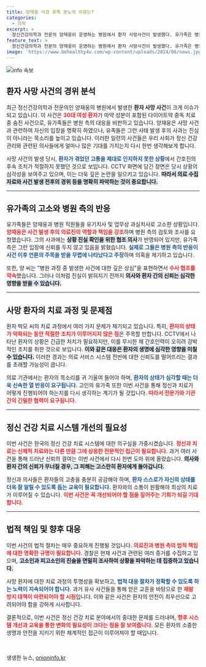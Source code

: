 ```yaml
---
title: 양재웅 사과 유족 분노의 이유는?
categories:
  - 의학
excerpt: >
  정신건강의학과 전문의 양재웅이 운영하는 병원에서 환자 사망사건이 발생했다. 유가족은 병원 측의 사후 대응에 분노하며 이 사건을 언론 플레이로 규정, 양 씨는 참담한 심정을 전하고 조사에 협조하겠다고 밝혔다.
feature_text: >
  정신건강의학과 전문의 양재웅이 운영하는 병원에서 환자 사망사건이 발생했다. 유가족은 병원 측의 사후 대응에 분노하며 이 사건을 언론 플레이로 규정, 양 씨는 참담한 심정을 전하고 조사에 협조하겠다고 밝혔다.
image: 'https://www.behealthy4u.com/wp-content/uploads/2024/06/news.jpg'
---
```


<p><img src="https://www.behealthy4u.com/wp-content/uploads/2024/06/news.jpg" alt="info 속보" /></p>

<h2 data-ke-size="size26">환자 사망 사건의 경위 분석</h2>

<p data-ke-size="size16">최근 정신건강의학과 전문의인 양재웅의 병원에서 발생한 <b>환자 사망 사건</b>이 크게 이슈가 되고 있습니다. 이 사건은 <b><span style="color: #ee2323;">30대 여성 환자</span></b>가 마약 성분이 포함된 다이어트약 중독 치료 중 숨진 사건으로, 유가족들은 병원 측의 대응을 비판하고 있습니다. 양재웅은 사망 사건과 관련하여 자신의 입장을 명확히 하였으나, 유족들은 그런 사태 발생 후의 사과는 진심이 아니라는 목소리를 높이고 있습니다. 이러한 일련의 사건들은 우리 사회가 정신 건강 관리와 관련된 의사들에게 얼마나 많은 기대를 가지는지 다시 한번 생각해보게 합니다.</p>

<p data-ke-size="size16">사망 사건의 발생 당시, <b><span style="color: #1a5490;">환자가 겪었던 고통을 제대로 인지하지 못한 상황</span></b>에서 간호진의 후속 조치가 적절하지 못했던 것으로 보입니다. CCTV 화면에 담긴 장면은 당시 상황의 심각성을 보여주고 있으며, 이는 더욱 깊은 논란을 일으키고 있습니다. <b><span style="background-color: #21538527;">따라서 의료 수집 자료와 사건 발생 전후의 경위 등을 명확히 파악하는 것이 중요합니다.</span></b></p>

<hr/>

<h2 data-ke-size="size26">유가족의 고소와 병원 측의 반응</h2>

<p data-ke-size="size16">유가족들은 양재웅과 병원 직원들을 유기치사 및 업무상 과실치사로 고소한 상황입니다. <b><span style="color: #ee2323;">양재웅은 사건 발생 후의 의료진의 역할과 책임을 강조</span></b>하며 병원 측의 검토와 조사를 요청했습니다. 그의 사과에는 <b><span style="background-color: #21538527;">상황 진실 확인을 위한 협조 의사</span></b>가 반영되어 있지만, 유가족 측은 그런 입장에 신뢰를 두지 않고 있음을 밝혔습니다. <b><span style="color: #1a5490;">실제로 그들은 병원 측의 반응이 사건 이후 언론의 주목을 받을 무렵에 나타났다고 주장</span></b>하며 의혹을 제기하고 있습니다.</p>

<p data-ke-size="size16">또한, 양 씨는 "병원 과정 중 발생한 사건에 대한 깊은 상심"을 표현하면서 <b><span style="color: #ee2323;">수사 협조를 약속</span></b>했습니다. 그러나 이처럼 진실이 밝혀지기 전까지 <b><span style="background-color: #21538527;">의사와 환자 간의 신뢰는 심각한 영향을 받을 수 있습니다.</span></b></p>

<hr/>

<h2 data-ke-size="size26">사망 환자의 치료 과정 및 문제점</h2>

<p data-ke-size="size16">환자 박모 씨의 치료 과정에서 여러 가지 문제가 제기되고 있습니다. 특히, <b><span style="color: #ee2323;">환자의 상태가 악화되는 동안 적절한 조치가 이루어지지 않은 점</span></b>은 주목할 만합니다. CCTV에서 나타난 환자의 상황은 긴급한 처치가 필요하지만, 이를 무시한 채 간호인력이 오히려 강박적인 조치를 취한 것으로 보입니다. <b><span style="background-color: #21538527;">이와 같은 대응은 환자의 생명에 심각한 영향을 미칠 수 있습니다.</span></b> 이러한 경과는 의료 서비스 시스템 전반에 대한 신뢰도를 떨어뜨리는 결과를 초래할 가능성이 큽니다.</p>

<p data-ke-size="size16">의료 기관에서는 환자의 목소리를 귀 기울여 들어야 하며, <b><span style="color: #1a5490;">환자의 상태가 심각할 때는 더욱 신속한 열 반응이 요구됩니다.</span></b> 고인의 유가족 또한 이번 사건을 통해 정신과 치료가 어떻게 진행되어야 하는지를 다시 생각하는 계기가 될 것입니다. <b><span style="color: #ee2323;">따라서 전문가와 기관 간의 긴밀한 협력이 요구됩니다.</span></b></p>

<hr/>

<h2 data-ke-size="size26">정신 건강 치료 시스템 개선의 필요성</h2>

<p data-ke-size="size16">이번 사건은 한국의 정신 건강 치료 시스템에 대한 의구심을 가중시켰습니다. <b><span style="color: #ee2323;">정신과 치료는 신체적 치료와는 다른 만큼 그에 상응한 전문적인 접근이 필요합니다.</span></b> 과거 여러 사건을 통해 드러난 신뢰의 결여는 이번 사건에서 다시 한번 도마 위에 올랐습니다. <b><span style="background-color: #21538527;">의사와 환자 간의 신뢰가 무너질 경우, 그 피해는 고스란히 환자에게 돌아갑니다.</span></b></p>

<p data-ke-size="size16">정신과 의사들은 환자들의 고충을 충분히 공감해야 하며, <b><span style="color: #1a5490;">환자 스스로가 자신의 상태를 더욱 잘 알릴 수 있도록 돕는 교육이 필요합니다.</span></b> 환자와의 소통이 원활해야 최상의 치료가 이루어질 수 있습니다. <b><span style="color: #ee2323;">이번 사건은 꼭 개선되어야 할 점을 짚어주는 기회가 되길 기대합니다.</span></b></p>

<hr/>

<h2 data-ke-size="size26">법적 책임 및 향후 대응</h2>

<p data-ke-size="size16">이번 사건의 법적 절차는 매우 중요하게 진행될 것입니다. <b><span style="color: #ee2323;">의료진과 병원 측의 법적 책임에 대한 명확한 규명이 필요합니다.</span></b> 경찰은 현재 사건과 관련된 여러 증거를 수집하고 있으며, <b><span style="background-color: #21538527;">고소인과 피고소인의 진술을 면밀히 조사하여 상황을 파악하는 데 집중하고 있습니다.</span></b></p>

<p data-ke-size="size16">사망 환자에 대한 치료 과정의 투명성을 확보하고, <b><span style="color: #1a5490;">법적 대응 절차가 정확할 수 있도록 하는 노력이 지속되어야 합니다.</span></b> 과거 유사 사건들을 통해 얻은 교훈을 바탕으로 한 <b><span style="color: #ee2323;">재발 방지 대책이 마련되어야 할 시점</span></b>입니다. 이와 같은 사건은 환자의 안전이 최우선으로 고려되어야 함을 강하게 시사합니다.</p>

<p data-ke-size="size16">결론적으로, 이번 사건은 정신 건강 치료 분야에서의 중대한 문제를 드러내며, <b><span style="color: #ee2323;">향후 시스템 개선과 교육을 통한 변화의 필요성이 크다는 점을 잘 보여줍니다.</span></b> 모든 환자의 소중한 생명과 안전을 지키기 위한 체계적인 접근이 이루어져야 할 때입니다.</p>

<p data-ke-size="size16">&nbsp;</p>
생생한 뉴스, <a href="https://onioninfo.kr" rel="dofollow">onioninfo.kr</a>



